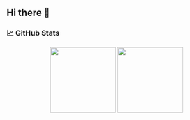 ## Hi there 👋

<!--
**ThePrachiShuk/ThePrachiShuk** is a ✨ _special_ ✨ repository because its `README.md` (this file) appears on your GitHub profile.

Here are some ideas to get you started:

- 🔭 I’m currently working on ...
- 🌱 I’m currently learning ...
- 👯 I’m looking to collaborate on ...
- 🤔 I’m looking for help with ...
- 💬 Ask me about ...
- 📫 How to reach me: ...
- 😄 Pronouns: ...
- ⚡ Fun fact: ...
-->

<!-- GITHUB STATS -->
### 📈 GitHub Stats

<div align="center">
  <img height="150em" src="https://github-readme-stats.vercel.app/api?username=yourusername&show_icons=true&theme=tokyonight" />
  <img height="150em" src="https://github-readme-stats.vercel.app/api/top-langs/?username=yourusername&layout=compact&theme=tokyonight" />
</div>
